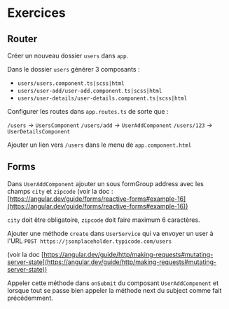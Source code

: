 # Exercices

## Router

Créer un nouveau dossier `users` dans `app`.

Dans le dossier `users` générer 3 composants :

- `users/users.component.ts|scss|html`
- `users/user-add/user-add.component.ts|scss|html`
- `users/user-details/user-details.component.ts|scss|html`

Configurer les routes dans `app.routes.ts` de sorte que :

`/users` -> `UsersComponent`
`/users/add` -> `UserAddComponent`
`/users/123` -> `UserDetailsComponent`

Ajouter un lien vers `/users` dans le menu de `app.component.html`

## Forms

Dans `UserAddComponent` ajouter un sous formGroup address avec les champs `city` et `zipcode` (voir la doc :
[https://angular.dev/guide/forms/reactive-forms#example-16](https://angular.dev/guide/forms/reactive-forms#example-16))

`city` doit être obligatoire, `zipcode` doit faire maximum 6 caractères.

Ajouter une méthode `create` dans `UserService` qui va envoyer un user à l'URL `POST https://jsonplaceholder.typicode.com/users`

(voir la doc [https://angular.dev/guide/http/making-requests#mutating-server-state](https://angular.dev/guide/http/making-requests#mutating-server-state))

Appeler cette méthode dans `onSubmit` du composant `UserAddComponent` et lorsque tout se passe bien appeler la méthode next du subject comme fait précédemment.
